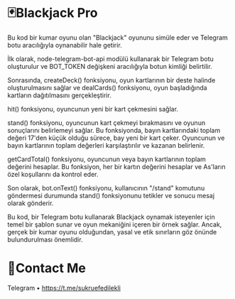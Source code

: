 # 🃏Blackjack Pro
Bu kod bir kumar oyunu olan "Blackjack" oyununu simüle eder ve Telegram botu aracılığıyla oynanabilir hale getirir.

İlk olarak, node-telegram-bot-api modülü kullanarak bir Telegram botu oluşturulur ve BOT_TOKEN değişkeni aracılığıyla botun kimliği belirtilir.

Sonrasında, createDeck() fonksiyonu, oyun kartlarının bir deste halinde oluşturulmasını sağlar ve dealCards() fonksiyonu, oyun başladığında kartların dağıtılmasını gerçekleştirir.

hit() fonksiyonu, oyuncunun yeni bir kart çekmesini sağlar.

stand() fonksiyonu, oyuncunun kart çekmeyi bırakmasını ve oyunun sonuçlarını belirlemeyi sağlar. Bu fonksiyonda, bayın kartlarındaki toplam değeri 17'den küçük olduğu sürece, bay yeni bir kart çeker. Oyuncunun ve bayın kartlarının toplam değerleri karşılaştırılır ve kazanan belirlenir.

getCardTotal() fonksiyonu, oyuncunun veya bayın kartlarının toplam değerini hesaplar. Bu fonksiyon, her bir kartın değerini hesaplar ve As'ların özel koşullarını da kontrol eder.

Son olarak, bot.onText() fonksiyonu, kullanıcının "/stand" komutunu göndermesi durumunda stand() fonksiyonunu tetikler ve sonucu mesaj olarak gönderir.

Bu kod, bir Telegram botu kullanarak Blackjack oynamak isteyenler için temel bir şablon sunar ve oyun mekaniğini içeren bir örnek sağlar. Ancak, gerçek bir kumar oyunu olduğundan, yasal ve etik sınırların göz önünde bulundurulması önemlidir.

# 💬Contact Me
Telegram • https://t.me/sukruefedilekli
